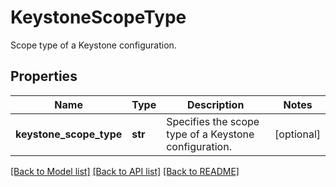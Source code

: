# KeystoneScopeType

Scope type of a Keystone configuration.

## Properties
Name | Type | Description | Notes
------------ | ------------- | ------------- | -------------
**keystone_scope_type** | **str** | Specifies the scope type of a Keystone configuration. | [optional] 

[[Back to Model list]](../README.md#documentation-for-models) [[Back to API list]](../README.md#documentation-for-api-endpoints) [[Back to README]](../README.md)



